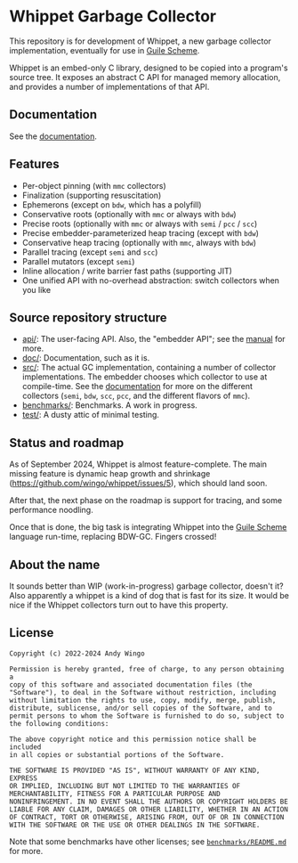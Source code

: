 # Whippet Garbage Collector

This repository is for development of Whippet, a new garbage collector
implementation, eventually for use in [Guile
Scheme](https://gnu.org/s/guile).

Whippet is an embed-only C library, designed to be copied into a
program's source tree.  It exposes an abstract C API for managed memory
allocation, and provides a number of implementations of that API.

## Documentation

See the [documentation](./doc/README.md).

## Features

 - Per-object pinning (with `mmc` collectors)
 - Finalization (supporting resuscitation)
 - Ephemerons (except on `bdw`, which has a polyfill)
 - Conservative roots (optionally with `mmc` or always with `bdw`)
 - Precise roots (optionally with `mmc` or always with `semi` / `pcc` /
   `scc`)
 - Precise embedder-parameterized heap tracing (except with `bdw`)
 - Conservative heap tracing (optionally with `mmc`, always with `bdw`)
 - Parallel tracing (except `semi` and `scc`)
 - Parallel mutators (except `semi`)
 - Inline allocation / write barrier fast paths (supporting JIT)
 - One unified API with no-overhead abstraction: switch collectors when
   you like

## Source repository structure

 * [api/](./api/): The user-facing API.  Also, the "embedder API"; see
   the [manual](./doc/manual.md) for more.
 * [doc/](./doc/): Documentation, such as it is.
 * [src/](./src/): The actual GC implementation, containing a number of
   collector implementations.  The embedder chooses which collector to
   use at compile-time.  See the [documentation](./doc/collectors.md)
   for more on the different collectors (`semi`, `bdw`, `scc`, `pcc`,
   and the different flavors of `mmc`).
 * [benchmarks/](./benchmarks/): Benchmarks.  A work in progress.
 * [test/](./test/): A dusty attic of minimal testing.

## Status and roadmap

As of September 2024, Whippet is almost feature-complete.  The main
missing feature is dynamic heap growth and shrinkage
(https://github.com/wingo/whippet/issues/5), which should land soon.

After that, the next phase on the roadmap is support for tracing, and
some performance noodling.

Once that is done, the big task is integrating Whippet into the [Guile
Scheme](https://gnu.org/s/guile) language run-time, replacing BDW-GC.
Fingers crossed!

## About the name

It sounds better than WIP (work-in-progress) garbage collector, doesn't
it?  Also apparently a whippet is a kind of dog that is fast for its
size.  It would be nice if the Whippet collectors turn out to have this
property.

## License

```
Copyright (c) 2022-2024 Andy Wingo

Permission is hereby granted, free of charge, to any person obtaining a
copy of this software and associated documentation files (the
"Software"), to deal in the Software without restriction, including
without limitation the rights to use, copy, modify, merge, publish,
distribute, sublicense, and/or sell copies of the Software, and to
permit persons to whom the Software is furnished to do so, subject to
the following conditions:

The above copyright notice and this permission notice shall be included
in all copies or substantial portions of the Software.

THE SOFTWARE IS PROVIDED "AS IS", WITHOUT WARRANTY OF ANY KIND, EXPRESS
OR IMPLIED, INCLUDING BUT NOT LIMITED TO THE WARRANTIES OF
MERCHANTABILITY, FITNESS FOR A PARTICULAR PURPOSE AND
NONINFRINGEMENT. IN NO EVENT SHALL THE AUTHORS OR COPYRIGHT HOLDERS BE
LIABLE FOR ANY CLAIM, DAMAGES OR OTHER LIABILITY, WHETHER IN AN ACTION
OF CONTRACT, TORT OR OTHERWISE, ARISING FROM, OUT OF OR IN CONNECTION
WITH THE SOFTWARE OR THE USE OR OTHER DEALINGS IN THE SOFTWARE.
```

Note that some benchmarks have other licenses; see
[`benchmarks/README.md`](./benchmarks/README.md) for more.
